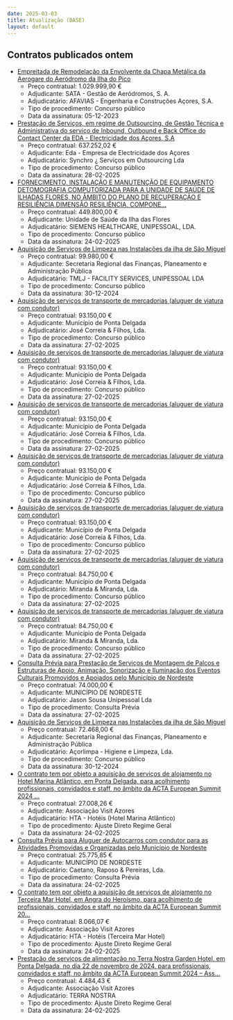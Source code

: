 ```yaml
---
date: 2025-03-03
title: Atualização (BASE)
layout: default
---
```

## Contratos publicados ontem

* [Empreitada de Remodelação da Envolvente da Chapa Metálica da Aerogare do Aeródromo da Ilha do Pico](https://www.base.gov.pt/Base4/pt/detalhe/?type=contratos&id=11259381)
  * Preço contratual: 1.029.999,90 €
  * Adjudicante: SATA - Gestão de Aeródromos, S. A.
  * Adjudicatário: AFAVIAS - Engenharia e Construções Açores, S.A.
  * Tipo de procedimento: Concurso público
  * Data da assinatura: 05-12-2023
* [Prestação de Serviços, em regime de Outsourcing, de Gestão Técnica e Administrativa do serviço de Inbound, Outbound e Back Office do Contact Center da EDA - Electricidade dos Açores, S.A](https://www.base.gov.pt/Base4/pt/detalhe/?type=contratos&id=11258623)
  * Preço contratual: 637.252,02 €
  * Adjudicante: Eda - Empresa de Electricidade dos Açores
  * Adjudicatário: Synchro ¿ Serviços em Outsourcing Lda
  * Tipo de procedimento: Concurso público
  * Data da assinatura: 28-02-2025
* [FORNECIMENTO, INSTALAÇÃO E MANUTENÇÃO DE EQUIPAMENTO DETOMOGRAFIA COMPUTORIZADA PARA A UNIDADE DE SAÚDE DE ILHADAS FLORES, NO ÂMBITO DO PLANO DE RECUPERAÇÃO E RESILIÊNCIA,DIMENSÃO RESILIÊNCIA, COMPONE...](https://www.base.gov.pt/Base4/pt/detalhe/?type=contratos&id=11258151)
  * Preço contratual: 449.800,00 €
  * Adjudicante: Unidade de Saúde da Ilha das Flores
  * Adjudicatário: SIEMENS HEALTHCARE, UNIPESSOAL, LDA.
  * Tipo de procedimento: Concurso público
  * Data da assinatura: 24-02-2025
* [Aquisição de Serviços de Limpeza nas Instalações da ilha de São Miguel](https://www.base.gov.pt/Base4/pt/detalhe/?type=contratos&id=11257751)
  * Preço contratual: 99.980,00 €
  * Adjudicante: Secretaria Regional das Finanças, Planeamento e Administração Pública
  * Adjudicatário: TMLJ - FACILITY SERVICES, UNIPESSOAL LDA
  * Tipo de procedimento: Concurso público
  * Data da assinatura: 30-12-2024
* [Aquisição de serviços de transporte de mercadorias (aluguer de viatura com condutor)](https://www.base.gov.pt/Base4/pt/detalhe/?type=contratos&id=11258153)
  * Preço contratual: 93.150,00 €
  * Adjudicante: Município de Ponta Delgada
  * Adjudicatário: José Correia & Filhos, Lda.
  * Tipo de procedimento: Concurso público
  * Data da assinatura: 27-02-2025
* [Aquisição de serviços de transporte de mercadorias (aluguer de viatura com condutor)](https://www.base.gov.pt/Base4/pt/detalhe/?type=contratos&id=11258112)
  * Preço contratual: 93.150,00 €
  * Adjudicante: Município de Ponta Delgada
  * Adjudicatário: José Correia & Filhos, Lda.
  * Tipo de procedimento: Concurso público
  * Data da assinatura: 27-02-2025
* [Aquisição de serviços de transporte de mercadorias (aluguer de viatura com condutor)](https://www.base.gov.pt/Base4/pt/detalhe/?type=contratos&id=11258128)
  * Preço contratual: 93.150,00 €
  * Adjudicante: Município de Ponta Delgada
  * Adjudicatário: José Correia & Filhos, Lda.
  * Tipo de procedimento: Concurso público
  * Data da assinatura: 27-02-2025
* [Aquisição de serviços de transporte de mercadorias (aluguer de viatura com condutor)](https://www.base.gov.pt/Base4/pt/detalhe/?type=contratos&id=11258143)
  * Preço contratual: 93.150,00 €
  * Adjudicante: Município de Ponta Delgada
  * Adjudicatário: José Correia & Filhos, Lda.
  * Tipo de procedimento: Concurso público
  * Data da assinatura: 27-02-2025
* [Aquisição de serviços de transporte de mercadorias (aluguer de viatura com condutor)](https://www.base.gov.pt/Base4/pt/detalhe/?type=contratos&id=11258147)
  * Preço contratual: 93.150,00 €
  * Adjudicante: Município de Ponta Delgada
  * Adjudicatário: José Correia & Filhos, Lda.
  * Tipo de procedimento: Concurso público
  * Data da assinatura: 27-02-2025
* [Aquisição de serviços de transporte de mercadorias (aluguer de viatura com condutor)](https://www.base.gov.pt/Base4/pt/detalhe/?type=contratos&id=11258088)
  * Preço contratual: 84.750,00 €
  * Adjudicante: Município de Ponta Delgada
  * Adjudicatário: Miranda & Miranda, Lda.
  * Tipo de procedimento: Concurso público
  * Data da assinatura: 27-02-2025
* [Aquisição de serviços de transporte de mercadorias (aluguer de viatura com condutor)](https://www.base.gov.pt/Base4/pt/detalhe/?type=contratos&id=11258099)
  * Preço contratual: 84.750,00 €
  * Adjudicante: Município de Ponta Delgada
  * Adjudicatário: Miranda & Miranda, Lda.
  * Tipo de procedimento: Concurso público
  * Data da assinatura: 27-02-2025
* [Consulta Prévia para Prestação de Serviços de Montagem de Palcos e Estruturas de Apoio, Animação, Sonorização e Iluminação dos Eventos Culturais Promovidos e Apoiados pelo Município de Nordeste](https://www.base.gov.pt/Base4/pt/detalhe/?type=contratos&id=11257600)
  * Preço contratual: 74.000,00 €
  * Adjudicante: MUNICÍPIO DE NORDESTE
  * Adjudicatário: Jason Sousa Unipessoal Lda
  * Tipo de procedimento: Consulta Prévia
  * Data da assinatura: 27-02-2025
* [Aquisição de Serviços de Limpeza nas Instalações da ilha de São Miguel](https://www.base.gov.pt/Base4/pt/detalhe/?type=contratos&id=11258190)
  * Preço contratual: 72.468,00 €
  * Adjudicante: Secretaria Regional das Finanças, Planeamento e Administração Pública
  * Adjudicatário: Açorlimpa - Higiene e Limpeza, Lda.
  * Tipo de procedimento: Concurso público
  * Data da assinatura: 30-12-2024
* [O contrato tem por objeto a aquisição de serviços de alojamento no Hotel Marina Atlântico, em Ponta Delgada, para acolhimento profissionais, convidados e staff, no âmbito da ACTA European Summit 2024 ...](https://www.base.gov.pt/Base4/pt/detalhe/?type=contratos&id=11258815)
  * Preço contratual: 27.008,26 €
  * Adjudicante: Associação Visit Azores
  * Adjudicatário: HTA - Hotéis (Hotel Marina Atlântico)
  * Tipo de procedimento: Ajuste Direto Regime Geral
  * Data da assinatura: 24-02-2025
* [Consulta Prévia para Aluguer de Autocarros com condutor para as Atividades Promovidas e Organizadas pelo Município de Nordeste](https://www.base.gov.pt/Base4/pt/detalhe/?type=contratos&id=11257555)
  * Preço contratual: 25.775,85 €
  * Adjudicante: MUNICÍPIO DE NORDESTE
  * Adjudicatário: Caetano, Raposo & Pereiras, Lda.
  * Tipo de procedimento: Consulta Prévia
  * Data da assinatura: 24-02-2025
* [O contrato tem por objeto a aquisição de serviços de alojamento no Terceira Mar Hotel, em Angra do Heroísmo, para acolhimento de profissionais, convidados e staff, no âmbito da ACTA European Summit 20...](https://www.base.gov.pt/Base4/pt/detalhe/?type=contratos&id=11258160)
  * Preço contratual: 8.066,07 €
  * Adjudicante: Associação Visit Azores
  * Adjudicatário: HTA - Hotéis (Terceira Mar Hotel)
  * Tipo de procedimento: Ajuste Direto Regime Geral
  * Data da assinatura: 24-02-2025
* [Prestação de serviços de alimentação no Terra Nostra Garden Hotel, em Ponta Delgada, no dia 22 de novembro de 2024, para profissionais, convidados e staff, no âmbito da ACTA European Summit 2024 – Ass...](https://www.base.gov.pt/Base4/pt/detalhe/?type=contratos&id=11259286)
  * Preço contratual: 4.484,43 €
  * Adjudicante: Associação Visit Azores
  * Adjudicatário: TERRA NOSTRA
  * Tipo de procedimento: Ajuste Direto Regime Geral
  * Data da assinatura: 24-02-2025

